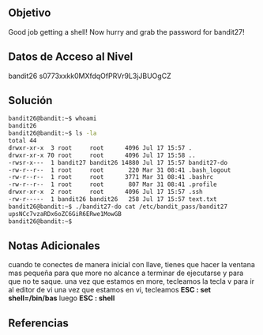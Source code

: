 ## Objetivo
Good job getting a shell! Now hurry and grab the password for bandit27!
## Datos de Acceso al Nivel
bandit26
s0773xxkk0MXfdqOfPRVr9L3jJBUOgCZ
## Solución
```bash
bandit26@bandit:~$ whoami
bandit26
bandit26@bandit:~$ ls -la
total 44
drwxr-xr-x  3 root     root      4096 Jul 17 15:57 .
drwxr-xr-x 70 root     root      4096 Jul 17 15:58 ..
-rwsr-x---  1 bandit27 bandit26 14880 Jul 17 15:57 bandit27-do
-rw-r--r--  1 root     root       220 Mar 31 08:41 .bash_logout
-rw-r--r--  1 root     root      3771 Mar 31 08:41 .bashrc
-rw-r--r--  1 root     root       807 Mar 31 08:41 .profile
drwxr-xr-x  2 root     root      4096 Jul 17 15:57 .ssh
-rw-r-----  1 bandit26 bandit26   258 Jul 17 15:57 text.txt
bandit26@bandit:~$ ./bandit27-do cat /etc/bandit_pass/bandit27
upsNCc7vzaRDx6oZC6GiR6ERwe1MowGB
bandit26@bandit:~$
```
## Notas Adicionales
cuando te conectes de manera inicial con llave, tienes que hacer la ventana mas pequeña para que more no alcance a terminar de ejecutarse y para que no te saque.
una vez que estamos en more, tecleamos la tecla v para ir al editor de vi
una vez que estamos en vi, tecleamos **ESC : set shell=/bin/bas**
luego **ESC : shell**
## Referencias